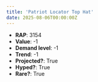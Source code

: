 ```yaml
---
title: 'Patriot Locator Top Hat'
date: 2025-08-06T00:00:00Z
---
```

- **RAP**: 3154
- **Value**: -1
- **Demand level**: -1
- **Trend**: -1
- **Projected?**: True
- **Hyped?**: True
- **Rare?**: True
